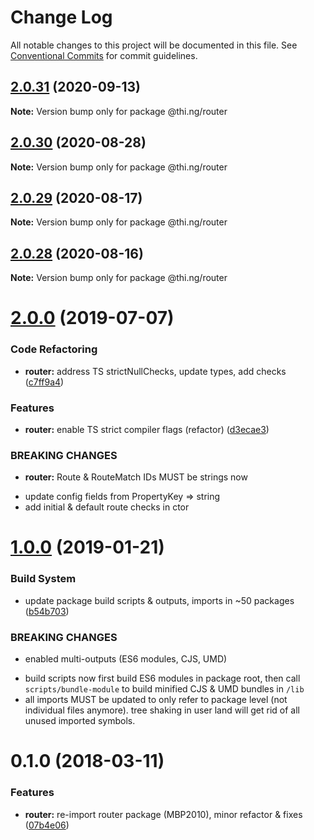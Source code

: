 # Change Log

All notable changes to this project will be documented in this file.
See [Conventional Commits](https://conventionalcommits.org) for commit guidelines.

## [2.0.31](https://github.com/thi-ng/umbrella/compare/@thi.ng/router@2.0.30...@thi.ng/router@2.0.31) (2020-09-13)

**Note:** Version bump only for package @thi.ng/router





## [2.0.30](https://github.com/thi-ng/umbrella/compare/@thi.ng/router@2.0.29...@thi.ng/router@2.0.30) (2020-08-28)

**Note:** Version bump only for package @thi.ng/router





## [2.0.29](https://github.com/thi-ng/umbrella/compare/@thi.ng/router@2.0.28...@thi.ng/router@2.0.29) (2020-08-17)

**Note:** Version bump only for package @thi.ng/router





## [2.0.28](https://github.com/thi-ng/umbrella/compare/@thi.ng/router@2.0.27...@thi.ng/router@2.0.28) (2020-08-16)

**Note:** Version bump only for package @thi.ng/router





# [2.0.0](https://github.com/thi-ng/umbrella/compare/@thi.ng/router@1.0.12...@thi.ng/router@2.0.0) (2019-07-07)

### Code Refactoring

* **router:** address TS strictNullChecks, update types, add checks ([c7ff9a4](https://github.com/thi-ng/umbrella/commit/c7ff9a4))

### Features

* **router:** enable TS strict compiler flags (refactor) ([d3ecae3](https://github.com/thi-ng/umbrella/commit/d3ecae3))

### BREAKING CHANGES

* **router:** Route & RouteMatch IDs MUST be strings now

- update config fields from PropertyKey => string
- add initial & default route checks in ctor

# [1.0.0](https://github.com/thi-ng/umbrella/compare/@thi.ng/router@0.1.30...@thi.ng/router@1.0.0) (2019-01-21)

### Build System

* update package build scripts & outputs, imports in ~50 packages ([b54b703](https://github.com/thi-ng/umbrella/commit/b54b703))

### BREAKING CHANGES

* enabled multi-outputs (ES6 modules, CJS, UMD)

- build scripts now first build ES6 modules in package root, then call
  `scripts/bundle-module` to build minified CJS & UMD bundles in `/lib`
- all imports MUST be updated to only refer to package level
  (not individual files anymore). tree shaking in user land will get rid of
  all unused imported symbols.

<a name="0.1.0"></a>
# 0.1.0 (2018-03-11)

### Features

* **router:** re-import router package (MBP2010), minor refactor & fixes ([07b4e06](https://github.com/thi-ng/umbrella/commit/07b4e06))

